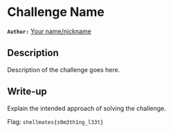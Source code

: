 # Challenge Name

**`Author:`** [Your name/nickname](https://link.to/your/website/or/github/account)

## Description

Description of the challenge goes here.

## Write-up

Explain the intended approach of solving the challenge. 

Flag: `shellmates{s0m3th1ng_l33t}`
